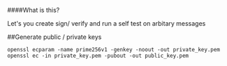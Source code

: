 ####What is this?

Let's you create sign/ verify and run a self test on arbitary messages

##Generate public / private keys

```openssl ecparam -name prime256v1 -genkey -noout -out private_key.pem```
```openssl ec -in private_key.pem -pubout -out public_key.pem```